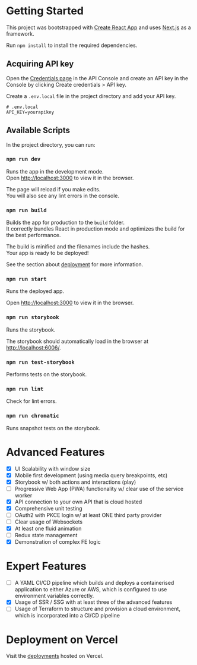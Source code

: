 # Getting Started

This project was bootstrapped with [Create React App](https://github.com/facebook/create-react-app) and uses [Next.js](https://nextjs.org/) as a framework.

Run `npm install` to install the required dependencies.

## Acquiring API key

Open the [Credentials page](https://console.developers.google.com/apis/credentials) in the API Console and create an API key in the Console by clicking Create credentials  > API key.

Create a `.env.local` file in the project directory and add your API key.

```
# .env.local
API_KEY=yourapikey
```

## Available Scripts

In the project directory, you can run:

### `npm run dev`

Runs the app in the development mode.\
Open [http://localhost:3000](http://localhost:3000) to view it in the browser.

The page will reload if you make edits.\
You will also see any lint errors in the console.

### `npm run build`

Builds the app for production to the `build` folder.\
It correctly bundles React in production mode and optimizes the build for the best performance.

The build is minified and the filenames include the hashes.\
Your app is ready to be deployed!

See the section about [deployment](https://facebook.github.io/create-react-app/docs/deployment) for more information.

### `npm run start`

Runs the deployed app.

Open [http://localhost:3000](http://localhost:3000) to view it in the browser.

### `npm run storybook`

Runs the storybook.

The storybook should automatically load in the browser at [http://localhost:6006/](http://localhost:6006/).

### `npm run test-storybook`

Performs tests on the storybook.

### `npm run lint`

Check for lint errors.

### `npm run chromatic`

Runs snapshot tests on the storybook.

# Advanced Features
- [x] UI Scalability with window size
- [x] Mobile first development (using media query breakpoints, etc)
- [x] Storybook w/ both actions and interactions (play)
- [ ] Progressive Web App (PWA) functionality w/ clear use of the service worker
- [x] API connection to your own API that is cloud hosted
- [x] Comprehensive unit testing
- [ ] OAuth2 with PKCE login w/ at least ONE third party provider
- [ ] Clear usage of Websockets
- [x] At least one fluid animation
- [ ] Redux state management
- [x] Demonstration of complex FE logic

# Expert Features
- [ ] A YAML CI/CD pipeline which builds and deploys a containerised application to either Azure or AWS, which is configured to use environment variables correctly.
- [x] Usage of SSR / SSG with at least three of the advanced features
- [ ] Usage of Terraform to structure and provision a cloud environment, which is incorporated into a CI/CD pipeline

# Deployment on Vercel

Visit the [deployments](https://github.com/aguo921/front-end-submission/deployments) hosted on Vercel.